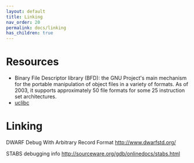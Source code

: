 ```yaml
---
layout: default
title: Linking
nav_order: 20
permalink: docs/linking
has_children: true
---
```


# Resources

- Binary File Descriptor library (BFD): the GNU Project's main mechanism for the portable manipulation of object files in a variety of formats. As of 2003, it supports approximately 50 file formats for some 25 instruction set architectures.
- [uclibc](https://uclibc.org/docs/)

# Linking

DWARF
Debug With Arbitrary Record Format 
http://www.dwarfstd.org/

STABS debugging info
http://sourceware.org/gdb/onlinedocs/stabs.html
